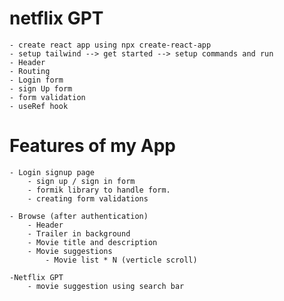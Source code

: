 # netflix GPT

    - create react app using npx create-react-app
    - setup tailwind --> get started --> setup commands and run
    - Header
    - Routing
    - Login form
    - sign Up form
    - form validation
    - useRef hook

# Features of my App

    - Login signup page
        - sign up / sign in form
        - formik library to handle form.
        - creating form validations

    - Browse (after authentication)
        - Header
        - Trailer in background
        - Movie title and description
        - Movie suggestions
            - Movie list * N (verticle scroll)

    -Netflix GPT
        - movie suggestion using search bar
